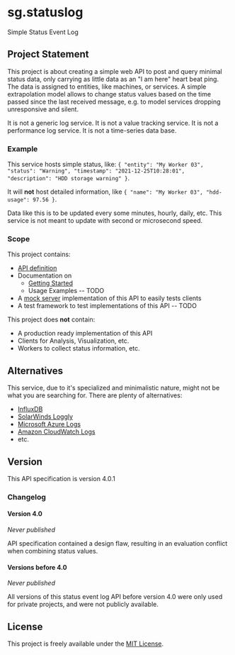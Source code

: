 # sg.statuslog
Simple Status Event Log

## Project Statement
This project is about creating a simple web API to post and query minimal status data, only carrying as little data as an "I am here" heart beat ping.
The data is assigned to entities, like machines, or services.
A simple extrapolation model allows to change status values based on the time passed since the last received message, e.g. to model services dropping unresponsive and silent.

It is not a generic log service.
It is not a value tracking service.
It is not a performance log service.
It is not a time-series data base.


### Example
This service hosts simple status, like:
`{ "entity": "My Worker 03", "status": "Warning", "timestamp": "2021-12-25T10:28:01", "description": "HDD storage warning" }`.

It will **not** host detailed information, like `{ "name": "My Worker 03", "hdd-usage": 97.56 }`.

Data like this is to be updated every some minutes, hourly, daily, etc.
This service is not meant to update with second or microsecond speed.


### Scope
This project contains:
* [API definition](./doc/api.md)
* Documentation on
	* [Getting Started](./doc/getting-started.md)
	* Usage Examples -- TODO
* A [mock server](./server/README.md) implementation of this API to easily tests clients
* A test framework to test implementations of this API -- TODO

This project does **not** contain:
* A production ready implementation of this API
* Clients for Analysis, Visualization, etc.
* Workers to collect status information, etc.


## Alternatives
This service, due to it's specialized and minimalistic nature, might not be what you are searching for.
There are plenty of alternatives:

* [InfluxDB](https://www.influxdata.com/)
* [SolarWinds Loggly](https://www.loggly.com/)
* [Microsoft Azure Logs](https://docs.microsoft.com/en-us/azure/azure-monitor/logs/data-platform-logs)
* [Amazon CloudWatch Logs](https://docs.aws.amazon.com/AmazonCloudWatch/latest/logs)
* etc.


## Version
This API specification is version 4.0.1

### Changelog
#### Version 4.0
_Never published_

API specification contained a design flaw, resulting in an evaluation conflict when combining status values.

#### Versions before 4.0
_Never published_

All versions of this status event log API before version 4.0 were only used for private projects, and were not publicly available.


## License
This project is freely available under the [MIT License](./LICENSE).
